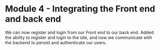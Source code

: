 # Module 4 - Integrating the Front end and back end

We can now register and login from our Front end to our back end. Added the ability to register and login to the site, and now we communicate with the backend to persist and authenticate our users. 
